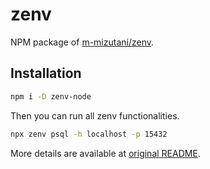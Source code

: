 # zenv

NPM package of [m-mizutani/zenv](https://github.com/m-mizutani/zenv).

## Installation

```bash
npm i -D zenv-node
```

Then you can run all zenv functionalities.

```bash
npx zenv psql -h localhost -p 15432
```

More details are available at [original README](https://github.com/m-mizutani/zenv?tab=readme-ov-file#basic-usage).
